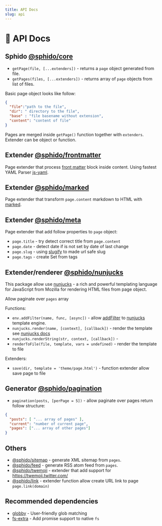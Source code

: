 ```yaml
---
title: API Docs
slug: api
---
```

 
# 🚀 API Docs

## Sphido [@sphido/core](https://github.com/sphido/sphido/tree/master/packages/sphido-core)

* `getPage(file, [...extenders])` - returns a `page` object generated from file.
* `getPages(files, [...extenders])` - returns array of `page` objects from list of files. 

Basic page object looks like follow:

```json
{
  "file":"path to the file",
  "dir": " directory to the file",
  "base" : "file basename without extension",
  "content": "content of file"
}
```

Pages are merged inside `getPage()` function together with `extenders`. Extender can be object or function.    

## Extender [@sphido/frontmatter](https://github.com/sphido/sphido/tree/master/packages/sphido-frontmatter)

Page extender that process [front matter](https://jekyllrb.com/docs/front-matter/) block inside content.
Using fastest YAML Parser [js-yaml](https://github.com/nodeca/js-yaml). 

## Extender [@sphido/marked](https://github.com/sphido/sphido/tree/master/packages/sphido-marked)

Page extender that transform `page.content` markdown to HTML with [marked](https://marked.js.org/).

## Extender [@sphido/meta](https://github.com/sphido/sphido/tree/master/packages/sphido-meta)

Page extender that add follow properties to `page` object:

* `page.title` - try detect correct title from `page.content` 
* `page.date` - detect date if is not set by date of last change 
* `page.slug` - using [slugify](https://github.com/sindresorhus/slugify) to made url safe slug
* `page.tags` - create Set from tags

## Extender/renderer [@sphido/nunjucks](https://github.com/sphido/sphido/tree/master/packages/sphido-nunjucks)

This package allow use [nunjucks](https://mozilla.github.io/nunjucks/) - a rich and powerful templating language for JavaScript from Mozilla
for rendering HTML files from page object.

Allow paginate over `pages` array

Functions:

- `env.addFilter(name, func, [async])` -  allow [addFilter](https://mozilla.github.io/nunjucks/api.html#getfilter) to [nunjucks](https://mozilla.github.io/nunjucks) template engine.
- `nunjucks.render(name, [context], [callback])` - render the template see [nunjucks docs](https://mozilla.github.io/nunjucks/api.html#render)
- `nunjucks.renderString(str, context, [callback])` - 
- `renderToFile(file, template, vars = undefined)` - render the template to file

Extenders: 

- `save(dir, template = 'theme/page.html')` - function extender allow save page to file

## Generator [@sphido/pagination](https://github.com/sphido/sphido/tree/master/packages/sphido-pagination)

* `pagination(posts, [perPage = 5])` - allow paginate over pages return follow structure:

```json
{
  "posts": [ "... array of pages" ],
  "current": "number of current page",
  "pages": ["... array of other pages"]
}
```  

## Others

- [@sphido/sitemap](https://github.com/sphido/sphido/tree/master/packages/sphido-sitemap) - generate XML sitemap from `pages`.
- [@sphido/feed](https://github.com/sphido/sphido/tree/master/packages/sphido-feed) - generate RSS atom feed from `pages`.
- [@sphido/twemoji](https://github.com/sphido/sphido/tree/master/packages/sphido-twemoji) - extender that add support for https://twemoji.twitter.com/
- [@sphido/link](https://github.com/sphido/sphido/tree/master/packages/sphido-link) - extender function allow create URL link to page `page.link(domain)`

## Recommended dependencies

* [globby](https://github.com/sindresorhus/globby) - User-friendly glob matching
* [fs-extra](https://www.npmjs.com/package/fs-extra) - Add promise support to native `fs`


